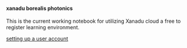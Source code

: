 #### xanadu borealis photonics

This is the current working notebook for utilizing Xanadu cloud a free to register learning environment.


[setting up a user account](https://platform.xanadu.ai/auth/realms/platform/protocol/openid-connect/auth?client_id=public&redirect_uri=https%3A%2F%2Fcloud.xanadu.ai%2F&state=70b7bd38-6ce3-4f4c-859c-9d7ddd3ba0d9&response_mode=fragment&response_type=code&scope=openid&nonce=256798f9-dfed-485e-8b9d-e20f61e43199) 
